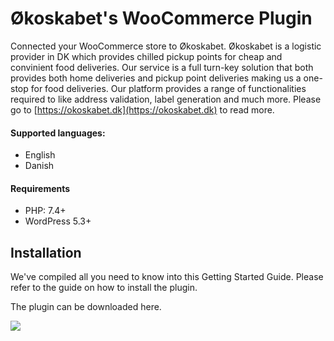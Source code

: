 # Økoskabet's WooCommerce Plugin
Connected your WooCommerce store to Økoskabet.
Økoskabet is a logistic provider in DK which provides chilled pickup points for cheap and convinient food deliveries.
Our service is a full turn-key solution that both provides both home deliveries and pickup point deliveries making us a one-stop for food deliveries.
Our platform provides a range of functionalities required to  like address validation, label generation and much more.
Please go to [https://okoskabet.dk](https://okoskabet.dk) to read more.

#### Supported languages:
* English
* Danish

#### Requirements
* PHP: 7.4+
* WordPress 5.3+

## Installation
We've compiled all you need to know into this Getting Started Guide. Please refer to the guide on how to install the plugin.

The plugin can be downloaded here.

[![](https://storage.googleapis.com/okoskabet-images/miscellaneous/github/download_plugin_button.png)](https://github.com/okoskabet/okoskabet-woocommerce-plugin/archive/refs/heads/main.zip)

